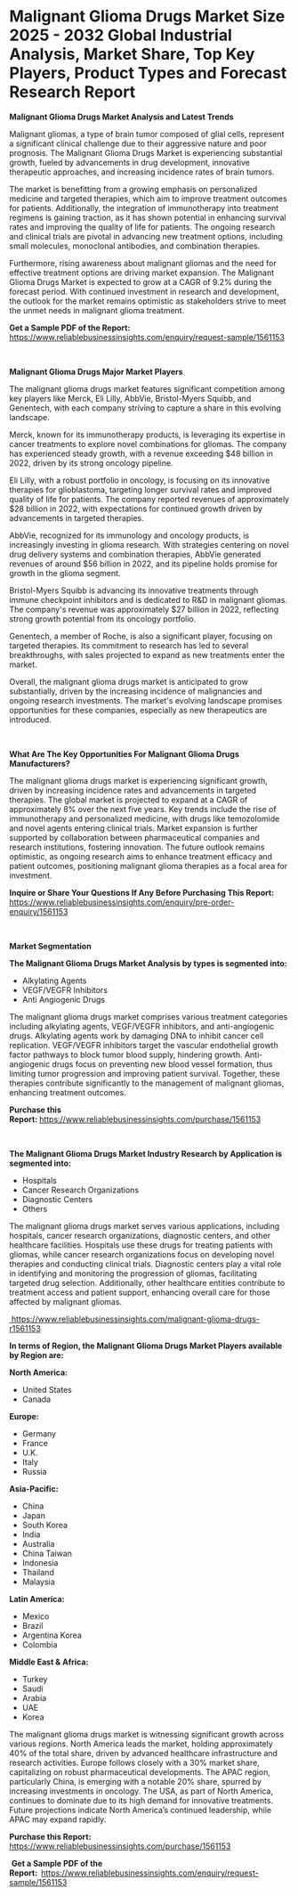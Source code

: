 <p><h1>Malignant Glioma Drugs Market Size 2025 - 2032 Global Industrial Analysis, Market Share, Top Key Players, Product Types and Forecast Research Report</h1></p><p><strong>Malignant Glioma Drugs Market Analysis and Latest Trends</strong></p>
<p><p>Malignant gliomas, a type of brain tumor composed of glial cells, represent a significant clinical challenge due to their aggressive nature and poor prognosis. The Malignant Glioma Drugs Market is experiencing substantial growth, fueled by advancements in drug development, innovative therapeutic approaches, and increasing incidence rates of brain tumors. </p><p>The market is benefitting from a growing emphasis on personalized medicine and targeted therapies, which aim to improve treatment outcomes for patients. Additionally, the integration of immunotherapy into treatment regimens is gaining traction, as it has shown potential in enhancing survival rates and improving the quality of life for patients. The ongoing research and clinical trials are pivotal in advancing new treatment options, including small molecules, monoclonal antibodies, and combination therapies.</p><p>Furthermore, rising awareness about malignant gliomas and the need for effective treatment options are driving market expansion. The Malignant Glioma Drugs Market is expected to grow at a CAGR of 9.2% during the forecast period. With continued investment in research and development, the outlook for the market remains optimistic as stakeholders strive to meet the unmet needs in malignant glioma treatment.</p></p>
<p><strong>Get a Sample PDF of the Report:&nbsp;</strong> <a href="https://www.reliablebusinessinsights.com/enquiry/request-sample/1561153?utm_campaign=2315&utm_medium=2&utm_source=Github&utm_content=ia&utm_term=19042025&utm_id=malignant-glioma-drugs">https://www.reliablebusinessinsights.com/enquiry/request-sample/1561153</a></p>
<p>&nbsp;</p>
<p><strong>Malignant Glioma Drugs Major Market Players</strong></p>
<p><p>The malignant glioma drugs market features significant competition among key players like Merck, Eli Lilly, AbbVie, Bristol-Myers Squibb, and Genentech, with each company striving to capture a share in this evolving landscape. </p><p>Merck, known for its immunotherapy products, is leveraging its expertise in cancer treatments to explore novel combinations for gliomas. The company has experienced steady growth, with a revenue exceeding $48 billion in 2022, driven by its strong oncology pipeline.</p><p>Eli Lilly, with a robust portfolio in oncology, is focusing on its innovative therapies for glioblastoma, targeting longer survival rates and improved quality of life for patients. The company reported revenues of approximately $28 billion in 2022, with expectations for continued growth driven by advancements in targeted therapies.</p><p>AbbVie, recognized for its immunology and oncology products, is increasingly investing in glioma research. With strategies centering on novel drug delivery systems and combination therapies, AbbVie generated revenues of around $56 billion in 2022, and its pipeline holds promise for growth in the glioma segment.</p><p>Bristol-Myers Squibb is advancing its innovative treatments through immune checkpoint inhibitors and is dedicated to R&D in malignant gliomas. The company's revenue was approximately $27 billion in 2022, reflecting strong growth potential from its oncology portfolio.</p><p>Genentech, a member of Roche, is also a significant player, focusing on targeted therapies. Its commitment to research has led to several breakthroughs, with sales projected to expand as new treatments enter the market.</p><p>Overall, the malignant glioma drugs market is anticipated to grow substantially, driven by the increasing incidence of malignancies and ongoing research investments. The market's evolving landscape promises opportunities for these companies, especially as new therapeutics are introduced.</p></p>
<p>&nbsp;</p>
<p><strong>What Are The Key Opportunities For Malignant Glioma Drugs Manufacturers?</strong></p>
<p><p>The malignant glioma drugs market is experiencing significant growth, driven by increasing incidence rates and advancements in targeted therapies. The global market is projected to expand at a CAGR of approximately 8% over the next five years. Key trends include the rise of immunotherapy and personalized medicine, with drugs like temozolomide and novel agents entering clinical trials. Market expansion is further supported by collaboration between pharmaceutical companies and research institutions, fostering innovation. The future outlook remains optimistic, as ongoing research aims to enhance treatment efficacy and patient outcomes, positioning malignant glioma therapies as a focal area for investment.</p></p>
<p><strong>Inquire or Share Your Questions If Any Before Purchasing This Report:</strong> <a href="https://www.reliablebusinessinsights.com/enquiry/pre-order-enquiry/1561153?utm_campaign=2315&utm_medium=2&utm_source=Github&utm_content=ia&utm_term=19042025&utm_id=malignant-glioma-drugs">https://www.reliablebusinessinsights.com/enquiry/pre-order-enquiry/1561153</a></p>
<p>&nbsp;</p>
<p><strong>Market Segmentation</strong></p>
<p><strong>The Malignant Glioma Drugs Market Analysis by types is segmented into:</strong></p>
<p><ul><li>Alkylating Agents</li><li>VEGF/VEGFR Inhibitors</li><li>Anti Angiogenic Drugs</li></ul></p>
<p><p>The malignant glioma drugs market comprises various treatment categories including alkylating agents, VEGF/VEGFR inhibitors, and anti-angiogenic drugs. Alkylating agents work by damaging DNA to inhibit cancer cell replication. VEGF/VEGFR inhibitors target the vascular endothelial growth factor pathways to block tumor blood supply, hindering growth. Anti-angiogenic drugs focus on preventing new blood vessel formation, thus limiting tumor progression and improving patient survival. Together, these therapies contribute significantly to the management of malignant gliomas, enhancing treatment outcomes.</p></p>
<p><strong>Purchase this Report:&nbsp;</strong><a href="https://www.reliablebusinessinsights.com/purchase/1561153?utm_campaign=2315&utm_medium=2&utm_source=Github&utm_content=ia&utm_term=19042025&utm_id=malignant-glioma-drugs">https://www.reliablebusinessinsights.com/purchase/1561153</a></p>
<p>&nbsp;</p>
<p><strong>The Malignant Glioma Drugs Market Industry Research by Application is segmented into:</strong></p>
<p><ul><li>Hospitals</li><li>Cancer Research Organizations</li><li>Diagnostic Centers</li><li>Others</li></ul></p>
<p><p>The malignant glioma drugs market serves various applications, including hospitals, cancer research organizations, diagnostic centers, and other healthcare facilities. Hospitals use these drugs for treating patients with gliomas, while cancer research organizations focus on developing novel therapies and conducting clinical trials. Diagnostic centers play a vital role in identifying and monitoring the progression of gliomas, facilitating targeted drug selection. Additionally, other healthcare entities contribute to treatment access and patient support, enhancing overall care for those affected by malignant gliomas.</p></p>
<p><a href="https://www.reliablebusinessinsights.com/malignant-glioma-drugs-r1561153?utm_campaign=2315&utm_medium=2&utm_source=Github&utm_content=ia&utm_term=19042025&utm_id=malignant-glioma-drugs">&nbsp;https://www.reliablebusinessinsights.com/malignant-glioma-drugs-r1561153</a></p>
<p><strong>In terms of Region, the Malignant Glioma Drugs Market Players available by Region are:</strong></p>
<p>
    <p> <strong> North America: </strong>
        <ul>
            <li>United States</li>
            <li>Canada</li>
        </ul>
        </p> 
    <p> <strong> Europe: </strong>
        <ul>
            <li>Germany</li>
            <li>France</li>
            <li>U.K.</li>
            <li>Italy</li>
            <li>Russia</li>
        </ul>
        </p> 
    <p> <strong> Asia-Pacific: </strong>
        <ul>
            <li>China</li>
            <li>Japan</li>
            <li>South Korea</li>
            <li>India</li>
            <li>Australia</li>
            <li>China Taiwan</li>
            <li>Indonesia</li>
            <li>Thailand</li>
            <li>Malaysia</li>
        </ul>
        </p> 
    <p> <strong> Latin America: </strong>
        <ul>
            <li>Mexico</li>
            <li>Brazil</li>
            <li>Argentina Korea</li>
            <li>Colombia</li>
        </ul>
        </p> 
    <p> <strong> Middle East & Africa: </strong>
        <ul>
            <li>Turkey</li>
            <li>Saudi</li>
            <li>Arabia</li>
            <li>UAE</li>
            <li>Korea</li>
        </ul>
    </p>
    </p>
<p><p>The malignant glioma drugs market is witnessing significant growth across various regions. North America leads the market, holding approximately 40% of the total share, driven by advanced healthcare infrastructure and research activities. Europe follows closely with a 30% market share, capitalizing on robust pharmaceutical developments. The APAC region, particularly China, is emerging with a notable 20% share, spurred by increasing investments in oncology. The USA, as part of North America, continues to dominate due to its high demand for innovative treatments. Future projections indicate North America’s continued leadership, while APAC may expand rapidly.</p></p>
<p><strong>Purchase this Report: </strong><a href="https://www.reliablebusinessinsights.com/purchase/1561153?utm_campaign=2315&utm_medium=2&utm_source=Github&utm_content=ia&utm_term=19042025&utm_id=malignant-glioma-drugs">https://www.reliablebusinessinsights.com/purchase/1561153</a></p>
<p>&nbsp;<strong>Get a Sample PDF of the Report:&nbsp;&nbsp;</strong><a href="https://www.reliablebusinessinsights.com/enquiry/request-sample/1561153?utm_campaign=2315&utm_medium=2&utm_source=Github&utm_content=ia&utm_term=19042025&utm_id=malignant-glioma-drugs">https://www.reliablebusinessinsights.com/enquiry/request-sample/1561153</a></p>
<p><strong></strong></p>
<p><p></p><p></p><p></p></p>